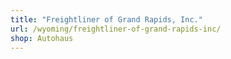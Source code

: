 ```yaml
---
title: "Freightliner of Grand Rapids, Inc."
url: /wyoming/freightliner-of-grand-rapids-inc/
shop: Autohaus
---
```

